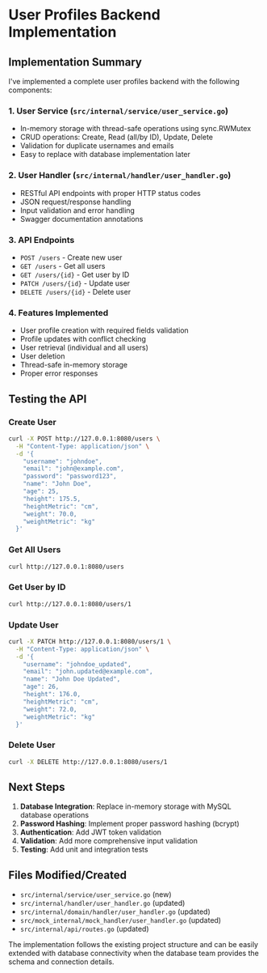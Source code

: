 # User Profiles Backend Implementation

## Implementation Summary

I've implemented a complete user profiles backend with the following components:

### 1. User Service (`src/internal/service/user_service.go`)
- In-memory storage with thread-safe operations using sync.RWMutex
- CRUD operations: Create, Read (all/by ID), Update, Delete
- Validation for duplicate usernames and emails
- Easy to replace with database implementation later

### 2. User Handler (`src/internal/handler/user_handler.go`)
- RESTful API endpoints with proper HTTP status codes
- JSON request/response handling
- Input validation and error handling
- Swagger documentation annotations

### 3. API Endpoints
- `POST /users` - Create new user
- `GET /users` - Get all users
- `GET /users/{id}` - Get user by ID
- `PATCH /users/{id}` - Update user
- `DELETE /users/{id}` - Delete user

### 4. Features Implemented
- User profile creation with required fields validation
- Profile updates with conflict checking
- User retrieval (individual and all users)
- User deletion
- Thread-safe in-memory storage
- Proper error responses

## Testing the API

### Create User
```bash
curl -X POST http://127.0.0.1:8080/users \
  -H "Content-Type: application/json" \
  -d '{
    "username": "johndoe",
    "email": "john@example.com",
    "password": "password123",
    "name": "John Doe",
    "age": 25,
    "height": 175.5,
    "heightMetric": "cm",
    "weight": 70.0,
    "weightMetric": "kg"
  }'
```

### Get All Users
```bash
curl http://127.0.0.1:8080/users
```

### Get User by ID
```bash
curl http://127.0.0.1:8080/users/1
```

### Update User
```bash
curl -X PATCH http://127.0.0.1:8080/users/1 \
  -H "Content-Type: application/json" \
  -d '{
    "username": "johndoe_updated",
    "email": "john.updated@example.com",
    "name": "John Doe Updated",
    "age": 26,
    "height": 176.0,
    "heightMetric": "cm",
    "weight": 72.0,
    "weightMetric": "kg"
  }'
```

### Delete User
```bash
curl -X DELETE http://127.0.0.1:8080/users/1
```

## Next Steps

1. **Database Integration**: Replace in-memory storage with MySQL database operations
2. **Password Hashing**: Implement proper password hashing (bcrypt)
3. **Authentication**: Add JWT token validation
4. **Validation**: Add more comprehensive input validation
5. **Testing**: Add unit and integration tests

## Files Modified/Created

- `src/internal/service/user_service.go` (new)
- `src/internal/handler/user_handler.go` (updated)
- `src/internal/domain/handler/user_handler.go` (updated)
- `src/mock_internal/mock_handler/user_handler.go` (updated)
- `src/internal/api/routes.go` (updated)

The implementation follows the existing project structure and can be easily extended with database connectivity when the database team provides the schema and connection details.